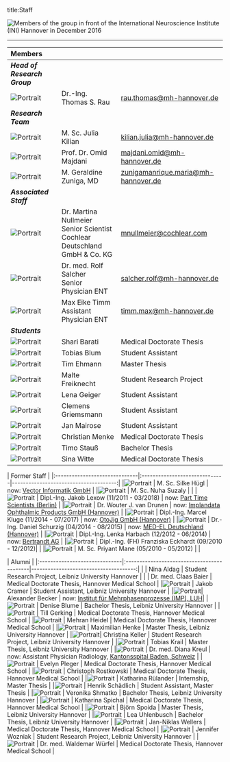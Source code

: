 title:Staff

![Members of the group in front of the International Neuroscience Institute (INI) Hannover in December 2016](staff/IMG_3688_cut.jpg "Members of the group in front of the International Neuroscience Institute (INI) Hannover in December 2016")

- - - 


| Members |||
|:--|:------------------|:--------------------------------------|
| ***Head of Research Group*** |||
|![Portrait](staff/Thomas.jpg) | Dr.-Ing. Thomas S. Rau         | rau.thomas@mh-hannover.de   |
| ***Research Team*** |||
|![Portrait](staff/empty.jpg)  | M. Sc. Julia Kilian             | kilian.julia@mh-hannover.de |
|![Portrait](staff/Omid.jpg) | Prof. Dr. Omid Majdani           | majdani.omid@mh-hannover.de        |
|![Portrait](staff/geraldine.jpg) | M. Geraldine Zuniga, MD			| zunigamanrique.maria@mh-hannover.de	  |
| ***Associated Staff***  |||																
|![Portrait](staff/empty.jpg) | Dr. Martina Nullmeier	<br> Senior Scientist <br> Cochlear Deutschland GmbH & Co. KG | mnullmeier@cochlear.com |
|![Portrait](staff/rolf.jpg) | Dr. med. Rolf Salcher  <br> Senior Physician ENT     		| salcher.rolf@mh-hannover.de|
|![Portrait](staff/maxt.png) | Max Eike Timm  <br> Assistant Physician ENT    | timm.max@mh-hannover.de |
| ***Students*** |||                                                                                             |
|![Portrait](staff/empty.jpg) 	| Shari Barati								| Medical Doctorate Thesis |
|![Portrait](staff/tobias.png) 	| Tobias Blum 								| Student Assistant |
|![Portrait](staff/empty.jpg) 	| Tim Ehmann                  | Master Thesis |
|![Portrait](staff/empty.jpg) 	| Malte Freiknecht            | Student Research Project |
|![Portrait](staff/lena.jpg)	  | Lena Geiger								  | Student Assistant | 
|![Portrait](staff/empty.jpg) 	| Clemens Griemsmann					| Student Assistant |
|![Portrait](staff/empty.jpg)	  | Jan Mairose								  | Student Assistant	| 
|![Portrait](staff/christianm.png)| Christian Menke						| Medical Doctorate Thesis |
|![Portrait](staff/empty.jpg)   | Timo Stauß                  | Bachelor Thesis | 
|![Portrait](staff/empty.jpg) 	| Sina Witte 				    			| Medical Doctorate Thesis |



| Former Staff																							|
|:------------------------------|:------------------------------|--------------------------------------:|
|![Portrait](staff/empty.jpg)  	| M. Sc. Silke Hügl                			 | now: [Vector Informatik GmbH](https://www.vector.com/de/de/) 	|
|![Portrait](staff/nuha.jpg) 	  | M. Sc. Nuha Suzaly			   			 |     	|
|![Portrait](staff/Jakob.jpg)   | Dipl.-Ing. Jakob Lexow (11/2011 - 03/2018) | now: [Part Time Scientists (Berlin)](https://ptscientists.com/)         |
|![Portrait](staff/Wouter.jpg)  | Dr. Wouter J. van Drunen                   | now: [Implandata Ophthalmic Products GmbH (Hannover)](http://www.implandata.com) |
|![Portrait](staff/Marcel.jpg)  | Dipl.-Ing. Marcel Kluge (11/2014 - 07/2017)	| now: [OtoJig GmbH (Hannover)](http://www.otojig.com/)  |
|![Portrait](staff/daniel.png)  | Dr.-Ing. Daniel Schurzig  (04/2014 - 08/2015) | now: [MED-EL Deutschland (Hannover)](www.medel.com) |
|![Portrait](staff/lenka.png)   | Dipl.-Ing. Lenka Harbach  (12/2012 - 06/2014) | now: [Bertrandt AG](https://www.bertrandt.com/)                          				|
|![Portrait](staff/empty.jpg)    | Dipl.-Ing. (FH) Franziska Eckhardt  (09/2010 - 12/2012)|                           		|
|![Portrait](staff/empty.jpg)    | M. Sc. Priyant Mane  (05/2010 - 05/2012)   |  |



| Alumni                                                                                            |
|:------------------------------|:-------------------------------------------|--------------------------------------:|
|	                              | Nina Aldag								| Student Research Project, Leibniz University Hannover 	|
|                          	    | Dr. med. Claas Baier					| Medical Doctorate  Thesis, Hannover Medical School	|
|![Portrait](staff/jakobc.jpg)	| Jakob Cramer 								| Student Assistant, Leibniz University Hannover     |
|![Portrait](staff/alexbecker.jpg)| Alexander Becker 				| now: [Institut für Mehrphasenprozesse (IMP), LUH](https://www.imp.uni-hannover.de/11.html?&no_cache=1&tx_tkinstpersonen_pi1%5Balias%5D=Becker1)|
|![Portrait](staff/deniseb.png)   | Denise Blume 							| Bachelor Thesis, Leibniz University Hannover      |
|![Portrait](staff/till.jpg) 	    | Till Gerking								| Medical Doctorate  Thesis, Hannover Medical School	|
|![Portrait](staff/empty.jpg) 	  | Mehran Heidel 							| Medical Doctorate  Thesis, Hannover Medical School	|
|![Portrait](staff/max.png)		  | Maximilian Henke						| Master Thesis, Leibniz University Hannover   		|
|![Portrait](staff/christina.jpg)| Christina Keller				    		| Student Research Project, Leibniz University Hannover  |
|![Portrait](staff/empty.jpg) 	  | Tobias Krail								| Master Thesis, Leibniz University Hannover      |
|![Portrait](staff/Diana.jpg) 	  | Dr. med. Diana Kreul					| now: Assistant Physician Radiology, [Kantonsspital Baden, Schweiz](https://www.kantonsspitalbaden.ch/Fachbereiche/Radiologie/index.html)	|
|![Portrait](staff/evelynp.png)   | Evelyn Pleger							   	| Medical Doctorate  Thesis, Hannover Medical School	|
|![Portrait](staff/christoph.jpg) | Christoph Rostkowski					| Medical Doctorate  Thesis, Hannover Medical School	|
|![Portrait](staff/katharina.jpg) | Katharina Rülander				| Internship, Master Thesis							 |
|![Portrait](staff/henrik.png)	  | Henrik Schädlich				 	| Student Assistant, Master Thesis   |
|![Portrait](staff/empty.jpg) 	  | Veronika Shmatko						| Bachelor Thesis, Leibniz University Hannover		|
|![Portrait](staff/empty.jpg) 	  | Katharina Spichal							| Medical Doctorate  Thesis, Hannover Medical School	|
|![Portrait](staff/bjoern.jpg)	  | Björn Spoida							| Master Thesis, Leibniz University Hannover   		|
|![Portrait](staff/lea.png)		    | Lea Uhlenbusch 							| Bachelor Thesis, Leibniz University Hannover      |
|![Portrait](staff/empty.jpg) 	| Jan-Niklas Wellers						| Medical Doctorate  Thesis, Hannover Medical School  |
|![Portrait](staff/jennifer.jpg)  | Jennifer Wozniak				    	| Student Research Project, Leibniz University Hannover  |
|![Portrait](staff/empty.jpg) 	  | Dr. med. Waldemar Würfel				| Medical Doctorate  Thesis, Hannover Medical School	|


